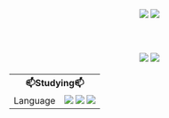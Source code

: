 <header align = "center">
  <img src = "https://github.com/user-attachments/assets/e9dc41a2-f73f-45c9-a1f2-c40e3c0e95fd">
  <img src = "https://github.com/user-attachments/assets/d7d6e660-39d4-46b9-8cd4-72e45cddc16c">
</header>

<h2 align = "center">
  <img src="https://github-readme-stats.vercel.app/api?username=YoungHun08&show_icons=true&theme=radical"/>
  <img src="https://github-readme-stats.vercel.app/api/top-langs/?username=YoungHun08&layout=compact" />
</h2>

<table align = "center">
  <th colspan="2">
      📫Studying📫
  </th>
  <tr>
    <td>Language</td>
    <td><img src="https://img.shields.io/badge/html5-E34F26.svg?style=for-the-badge&logo=html5&logoColor=white" />
        <img src="https://img.shields.io/badge/CSS-%231572B6?style=for-the-badge&logo=css3&logoColor=%23F7DF1E">
        <img src="https://img.shields.io/badge/JavaScript-%23F7DF1E?style=for-the-badge&logo=javascript&logoColor=white">
    </td>
  </tr>
</table>
